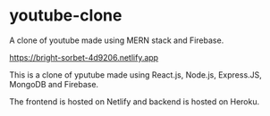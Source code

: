 # youtube-clone

A clone of youtube made using MERN stack and Firebase. 

https://bright-sorbet-4d9206.netlify.app

This is a clone of yputube made using React.js, Node.js, Express.JS, MongoDB and Firebase.

The frontend is hosted on Netlify and backend is hosted on Heroku.
